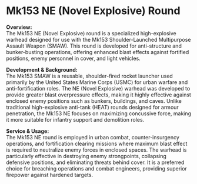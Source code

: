 # Mk153 NE (Novel Explosive) Round

**Overview:**\
The Mk153 NE (Novel Explosive) round is a specialized high-explosive warhead designed for use with the Mk153 Shoulder-Launched Multipurpose Assault Weapon (SMAW). This round is developed for anti-structure and bunker-busting operations, offering enhanced blast effects against fortified positions, enemy personnel in cover, and light vehicles.

**Development & Background:**\
The Mk153 SMAW is a reusable, shoulder-fired rocket launcher used primarily by the United States Marine Corps (USMC) for urban warfare and anti-fortification roles. The NE (Novel Explosive) warhead was developed to provide greater blast overpressure effects, making it highly effective against enclosed enemy positions such as bunkers, buildings, and caves. Unlike traditional high-explosive anti-tank (HEAT) rounds designed for armour penetration, the Mk153 NE focuses on maximizing concussive force, making it more suitable for infantry support and demolition roles.

**Service & Usage:**\
The Mk153 NE round is employed in urban combat, counter-insurgency operations, and fortification clearing missions where maximum blast effect is required to neutralize enemy forces in enclosed spaces. The warhead is particularly effective in destroying enemy strongpoints, collapsing defensive positions, and eliminating threats behind cover. It is a preferred choice for breaching operations and combat engineers, providing superior firepower against hardened targets.
